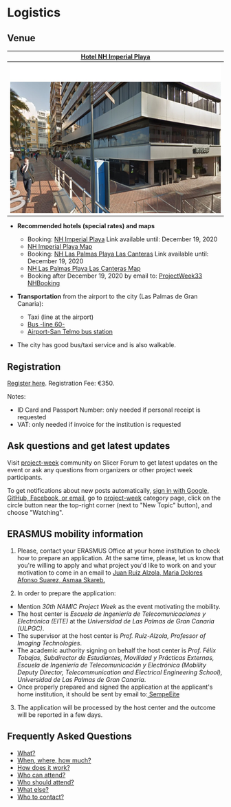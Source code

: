 # Logistics

<a name="Venue"/>

## Venue

| [Hotel NH Imperial Playa](https://cutt.ly/7wkj0KF) |
| -----|
|<img src="NHImperial.png" width="700" height="350">|

- **Recommended hotels (special rates) and maps**
    - Booking: [NH Imperial Playa](https://www.nh-hoteles.es/event/na-mic-workshop) Link available until: December 19, 2020 
    - [NH Imperial Playa Map](https://cutt.ly/twjO0PO)
    - Booking: [NH Las Palmas Playa Las Canteras](https://www.nh-hoteles.es/event/na-mic-workshop-2020) Link available until: December 19, 2020
    - [NH Las Palmas Playa Las Canteras Map](https://cutt.ly/vwkkTDE)
    - Booking after December 19, 2020 by email to: <a href="mailto:o.martinez@nh-hotels.com&subject=ProjectWeek33_NHBooking"> ProjectWeek33 NHBooking</a>
   
- **Transportation** from the airport to the city (Las Palmas de Gran Canaria):
    - Taxi (line at the airport)
    - [Bus -line 60-](https://www.guaguasglobal.com/en/lineas-horarios/linea/)
    - [Airport-San Telmo bus station](https://www.google.es/maps/dir/Aeropuerto+de+Gran+Canaria,+Autopista+GC-1,+s%2Fn,+35230,+Las+Palmas/Estacion+De+Guaguas+SAN+TELMO,+Av.+Rafael+Cabrera,+30,+35002+Las+Palmas+de+Gran+Canaria,+Las+Palmas/@28.0183155,-15.5470931,11z/data=!4m17!4m16!1m5!1m1!1s0xc40a266c3662d1d:0x824bcf7e159f85d4!2m2!1d-15.3877066!2d27.9331848!1m5!1m1!1s0xc4095850670520b:0x5eef5b2e4c79e9e3!2m2!1d-15.415777!2d28.1092527!2m2!7e2!8j1529431200!3e3)
- The city has good bus/taxi service and is also walkable.

<a name="Registration"/>

## Registration

[Register here](https://www.fulp.es/na-mic-event-2020). Registration Fee: €350.

Notes:
  - ID Card and Passport Number: only needed if personal receipt is requested
  - VAT: only needed if invoice for the institution is requested

<a name="Updates"/>

## Ask questions and get latest updates

Visit [project-week](https://discourse.slicer.org/c/community/project-week) community on Slicer Forum to get latest updates on the event or ask any questions from organizers or other project week participants.

To get notifications about new posts automatically, [sign in with Google, GitHub, Facebook, or email](https://discourse.slicer.org/login), go to [project-week](https://discourse.slicer.org/c/community/project-week) category page, click on the circle button near the top-right corner (next to "New Topic" button), and choose "Watching".

<a name="Erasmus"/>

## ERASMUS mobility information

1. Please, contact your ERASMUS Office at your home institution to check how to prepare an application. At the same time, please, let us know that you're willing to apply and what project you'd like to work on and your motivation to come in an email to <a href="mailto:juan.ruiz@ulpgc.es?cc=marilola.afonso@ulpgc.es, asmaa.skareb@ulpgc.es&subject=ProjectWeek30_ErasmusMobility">
Juan Ruiz Alzola, Maria Dolores Afonso Suarez, Asmaa Skareb.</a>

2. In order to prepare the application:

  * Mention *30th  NAMIC Project Week* as the event motivating the mobility.
  * The host center is *Escuela de Ingeniería de Telecomunicaciones y Electrónica (EITE)* at the *Universidad de Las Palmas de Gran Canaria (ULPGC)*.
  * The supervisor at the host center is *Prof. Ruiz-Alzola, Professor of Imaging Technologies*.
  * The academic authority signing on behalf the host center is *Prof. Félix Tobajas, Subdirector de Estudiantes, Movilidad y Prácticas Externas,
Escuela de Ingeniería de Telecomunicación y Electrónica (Mobility Deputy Director, Telecommunication and Electrical Engineering School),
Universidad de Las Palmas de Gran Canaria*.
  * Once properly prepared and signed the application at the applicant's home institution, it should be sent by email to:<a href="mailto:sempe.eite@ulpgc.es?cc=juan.ruiz@ulpgc.es, marilola.afonso@ulpgc.es, 
asmaa.skareb@ulpgc.es&subject=ProjectWeek30_ErasmusMobility"> SempeEite</a>

3. The application will be processed by the host center and the outcome will be reported in a few days.

<a name="Faq"/>

## Frequently Asked Questions

* [What?](../README.md#what)
* [When, where, how much?](../README.md#when-where-how-much)
* [How does it work?](../README.md#how-does-it-work)
* [Who can attend?](../README.md#who-can-attend)
* [Who should attend?](../README.md#who-should-attend)
* [What else?](../README.md#what-else)
* [Who to contact?](../README.md#who-to-contact)

